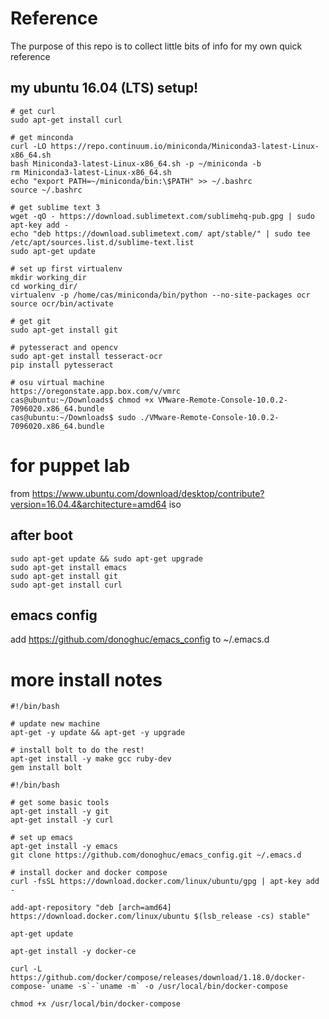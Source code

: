# Reference 
The purpose of this repo is to collect little bits of info for my own quick reference

## my ubuntu 16.04 (LTS) setup! 
```
# get curl
sudo apt-get install curl

# get minconda
curl -LO https://repo.continuum.io/miniconda/Miniconda3-latest-Linux-x86_64.sh
bash Miniconda3-latest-Linux-x86_64.sh -p ~/miniconda -b
rm Miniconda3-latest-Linux-x86_64.sh 
echo "export PATH=~/miniconda/bin:\$PATH" >> ~/.bashrc
source ~/.bashrc

# get sublime text 3
wget -qO - https://download.sublimetext.com/sublimehq-pub.gpg | sudo apt-key add -
echo "deb https://download.sublimetext.com/ apt/stable/" | sudo tee /etc/apt/sources.list.d/sublime-text.list
sudo apt-get update

# set up first virtualenv
mkdir working_dir
cd working_dir/
virtualenv -p /home/cas/miniconda/bin/python --no-site-packages ocr
source ocr/bin/activate

# get git
sudo apt-get install git

# pytesseract and opencv 
sudo apt-get install tesseract-ocr
pip install pytesseract

# osu virtual machine
https://oregonstate.app.box.com/v/vmrc
cas@ubuntu:~/Downloads$ chmod +x VMware-Remote-Console-10.0.2-7096020.x86_64.bundle 
cas@ubuntu:~/Downloads$ sudo ./VMware-Remote-Console-10.0.2-7096020.x86_64.bundle
```

# for puppet lab
from https://www.ubuntu.com/download/desktop/contribute?version=16.04.4&architecture=amd64 iso
## after boot
```
sudo apt-get update && sudo apt-get upgrade
sudo apt-get install emacs
sudo apt-get install git
sudo apt-get install curl
```
## emacs config
add https://github.com/donoghuc/emacs_config to ~/.emacs.d

# more install notes
```
#!/bin/bash

# update new machine
apt-get -y update && apt-get -y upgrade

# install bolt to do the rest! 
apt-get install -y make gcc ruby-dev
gem install bolt
```
```
#!/bin/bash

# get some basic tools
apt-get install -y git
apt-get install -y curl

# set up emacs
apt-get install -y emacs
git clone https://github.com/donoghuc/emacs_config.git ~/.emacs.d

# install docker and docker compose
curl -fsSL https://download.docker.com/linux/ubuntu/gpg | apt-key add -

add-apt-repository "deb [arch=amd64] https://download.docker.com/linux/ubuntu $(lsb_release -cs) stable"

apt-get update

apt-get install -y docker-ce

curl -L https://github.com/docker/compose/releases/download/1.18.0/docker-compose-`uname -s`-`uname -m` -o /usr/local/bin/docker-compose

chmod +x /usr/local/bin/docker-compose
```

